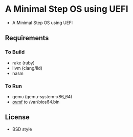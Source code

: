 # A Minimal Step OS using UEFI

* A Minimal Step OS using UEFI

## Requirements

### To Build

* rake (ruby)
* llvm (clang/lld)
* nasm

### To Run

* qemu (qemu-system-x86_64)
* [ovmf]((https://github.com/tianocore/tianocore.github.io/wiki/OVMF)) to /var/bios64.bin

## License

* BSD style
